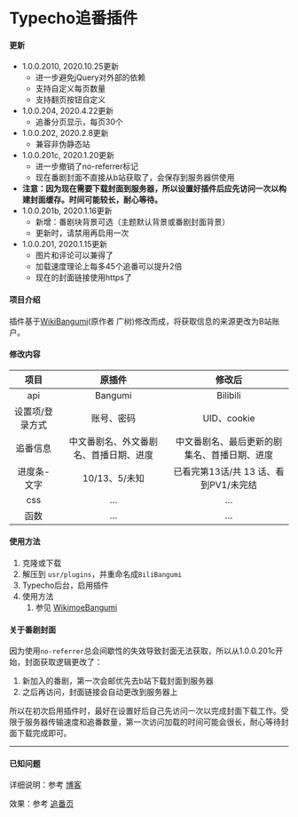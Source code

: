 # Typecho追番插件

#### 更新

- 1.0.0.2010, 2020.10.25更新
	- 进一步避免jQuery对外部的依赖
	- 支持自定义每页数量
	- 支持翻页按钮自定义
- 1.0.0.204, 2020.4.22更新
	- 追番分页显示，每页30个
- 1.0.0.202, 2020.2.8更新
	- 兼容非伪静态站
- 1.0.0.201c, 2020.1.20更新
	- 进一步撤销了no-referrer标记
	- 现在番剧封面不直接从b站获取了，会保存到服务器供使用
- **注意：因为现在需要下载封面到服务器，所以设置好插件后应先访问一次以构建封面缓存。时间可能较长，耐心等待。**
- 1.0.0.201b, 2020.1.16更新
	- 新增：番剧块背景可选（主题默认背景或番剧封面背景）
	- 更新时，请禁用再启用一次
- 1.0.0.201, 2020.1.15更新
	- 图片和评论可以兼得了
	- 加载速度理论上每多45个追番可以提升2倍
	- 现在的封面链接使用https了

#### 项目介绍
插件基于[WikiBangumi](https://www.wikimoe.com/?post=136)(原作者 广树)修改而成，将获取信息的来源更改为B站账户。

#### 修改内容

|      项目       |                 原插件                 |                    修改后                    |
| :-------------: | :------------------------------------: | :------------------------------------------: |
|       api       |                Bangumi                 |                   Bilibili                   |
| 设置项/登录方式 |               账号、密码               |                 UID、cookie                  |
|    追番信息     | 中文番剧名、外文番剧名、首播日期、进度 | 中文番剧名、最后更新的剧集名、首播日期、进度 |
|   进度条-文字   |             10/13、5/未知              |    已看完第13话/共 13 话、看到PV1/未完结     |
|       css       |                   …                    |                      …                       |
|      函数       |                   …                    |                      …                       |

#### 使用方法

1. 克隆或下载
2. 解压到 `usr/plugins`，并重命名成`BiliBangumi`
3. Typecho后台，启用插件
4. 使用方法
	1. 参见 [WikimoeBangumi](https://www.wikimoe.com/?post=136)

#### 关于番剧封面

因为使用`no-referrer`总会间歇性的失效导致封面无法获取，所以从1.0.0.201c开始，封面获取逻辑更改了：

1. 新加入的番剧，第一次会邮优先去b站下载封面到服务器
2. 之后再访问，封面链接会自动更改到服务器上

所以在初次启用插件时，最好在设置好后自己先访问一次以完成封面下载工作。受限于服务器传输速度和追番数量，第一次访问加载的时间可能会很长，耐心等待封面下载完成即可。

---

#### 已知问题

详细说明：参考 [博客](https://www.bwsl.wang/csother/85.html)

效果：参考 [追番页](http://58.87.102.195/bangumi.html)

